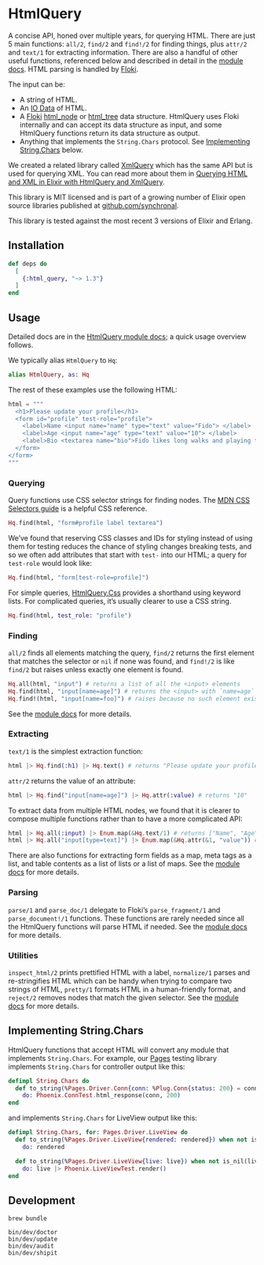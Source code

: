 # HtmlQuery

A concise API, honed over multiple years, for querying HTML. There are just 5 main functions:
`all/2`, `find/2` and `find!/2` for finding things, plus `attr/2` and `text/1` for extracting
information. There are also a handful of other useful functions, referenced below and described in detail in
the [module docs](https://hexdocs.pm/html_query/HtmlQuery.html). HTML parsing is handled by
[Floki](https://hexdocs.pm/floki/readme.html).

The input can be:

* A string of HTML.
* An [IO Data](https://hexdocs.pm/elixir/IO.html#module-io-data) of HTML.
* A [Floki](https://hexdocs.pm/floki/readme.html) [html_node](https://hexdocs.pm/floki/Floki.html#t:html_node/0)
  or [html_tree](https://hexdocs.pm/floki/Floki.html#t:html_tree/0) data structure. HtmlQuery uses Floki internally
  and can accept its data structure as input, and some HtmlQuery functions return its data structure as output.
* Anything that implements the `String.Chars` protocol. See [Implementing String.Chars](#implementing-string-chars)
  below.

We created a related library called [XmlQuery](https://hexdocs.pm/xml_query/readme.html) which has the same API but
is used for querying XML. You can read more about them in
[Querying HTML and XML in Elixir with HtmlQuery and XmlQuery](https://eahanson.com/articles/html-query-xml-query).

This library is MIT licensed and is part of a growing number of Elixir open source libraries published at
[github.com/synchronal](https://github.com/synchronal#elixir).

This library is tested against the most recent 3 versions of Elixir and Erlang.

## Installation

```elixir
def deps do
  [
    {:html_query, "~> 1.3"}
  ]
end
```

## Usage

Detailed docs are in the [HtmlQuery module docs](https://hexdocs.pm/html_query/HtmlQuery.html); a quick usage
overview follows.

We typically alias `HtmlQuery` to `Hq`:

```elixir
alias HtmlQuery, as: Hq
```

The rest of these examples use the following HTML:

```elixir
html = """
  <h1>Please update your profile</h1>
  <form id="profile" test-role="profile">
    <label>Name <input name="name" type="text" value="Fido"> </label>
    <label>Age <input name="age" type="text" value="10"> </label>
    <label>Bio <textarea name="bio">Fido likes long walks and playing fetch.</textarea> </label>
  </form>
</form>
"""
```

### Querying

Query functions use CSS selector strings for finding nodes. The
[MDN CSS Selectors guide](https://developer.mozilla.org/en-US/docs/Web/CSS/CSS_selectors/Selectors_and_combinators)
is a helpful CSS reference.

```elixir
Hq.find(html, "form#profile label textarea")
```

We’ve found that reserving CSS classes and IDs for styling instead of using them for testing reduces the chance of
styling changes breaking tests, and so we often add attributes that start with `test-` into our HTML; a query for
`test-role` would look like:

```elixir
Hq.find(html, "form[test-role=profile]")
```

For simple queries, [HtmlQuery.Css](https://hexdocs.pm/html_query/HtmlQuery.Css.html#selector/1) provides a shorthand
using keyword lists. For complicated queries, it’s usually clearer to use a CSS string.

```elixir
Hq.find(html, test_role: "profile")
```

### Finding

`all/2` finds all elements matching the query, `find/2` returns the first element that matches the selector or `nil` if
none was found, and `find!/2` is like `find/2` but raises unless exactly one element is found.

```elixir
Hq.all(html, "input") # returns a list of all the <input> elements
Hq.find(html, "input[name=age]") # returns the <input> with `name=age`
Hq.find!(html, "input[name=foo]") # raises because no such element exists
```

See the [module docs](https://hexdocs.pm/html_query/HtmlQuery.html) for more details.

### Extracting

`text/1` is the simplest extraction function:

```elixir
html |> Hq.find(:h1) |> Hq.text() # returns "Please update your profile"
```

`attr/2` returns the value of an attribute:

```elixir
html |> Hq.find("input[name=age]") |> Hq.attr(:value) # returns "10"
```

To extract data from multiple HTML nodes, we found that it is clearer to compose multiple functions rather than to
have a more complicated API:

```elixir
html |> Hq.all(:input) |> Enum.map(&Hq.text/1) # returns ["Name", "Age"]
html |> Hq.all("input[type=text]") |> Enum.map(&Hq.attr(&1, "value")) # returns ["Fido", "10"]
```

There are also functions for extracting form fields as a map, meta tags as a list, and table contents as a list of
lists or a list of maps. See the [module docs](https://hexdocs.pm/html_query/HtmlQuery.html) for more details.

### Parsing

`parse/1` and `parse_doc/1` delegate to Floki’s `parse_fragment/1` and `parse_document!/1` functions. These functions
are rarely needed since all the HtmlQuery functions will parse HTML if needed. See the
[module docs](https://hexdocs.pm/html_query/HtmlQuery.html) for more details.

### Utilities

`inspect_html/2` prints prettified HTML with a label, `normalize/1` parses and re-stringifies HTML which can be handy
when trying to compare two strings of HTML, `pretty/1` formats HTML in a human-friendly format, and `reject/2` removes
nodes that match the given selector. See the [module docs](https://hexdocs.pm/html_query/HtmlQuery.html) for more
details.

## Implementing String.Chars

HtmlQuery functions that accept HTML will convert any module that implements `String.Chars`. For example, our
[Pages](https://hexdocs.pm/pages/readme.html) testing library implements `String.Chars` for controller output like
this:

```elixir
defimpl String.Chars do
  def to_string(%Pages.Driver.Conn{conn: %Plug.Conn{status: 200} = conn}),
    do: Phoenix.ConnTest.html_response(conn, 200)
end
```

and implements `String.Chars` for LiveView output like this:

```elixir
defimpl String.Chars, for: Pages.Driver.LiveView do
  def to_string(%Pages.Driver.LiveView{rendered: rendered}) when not is_nil(rendered),
    do: rendered

  def to_string(%Pages.Driver.LiveView{live: live}) when not is_nil(live),
    do: live |> Phoenix.LiveViewTest.render()
end
```

## Development

```shell
brew bundle

bin/dev/doctor
bin/dev/update
bin/dev/audit
bin/dev/shipit
```

